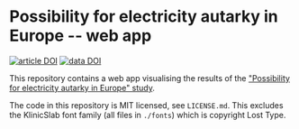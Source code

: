# Possibility for electricity autarky in Europe -- web app

[![article DOI](https://img.shields.io/badge/article-10.1016%2Fj.esr.2019.100388-blue)](https://doi.org/10.1016/j.esr.2019.100388)
[![data DOI](https://img.shields.io/badge/data-10.5281%2Fzenodo.3244985-blue)](https://doi.org/10.5281/zenodo.3244985)

This repository contains a web app visualising the results of the ["Possibility for electricity autarky in Europe" study](https://github.com/timtroendle/possibility-for-electricity-autarky).

The code in this repository is MIT licensed, see `LICENSE.md`. This excludes the KlinicSlab font family (all files in `./fonts`) which is copyright Lost Type.
